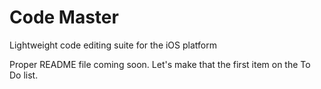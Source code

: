# Code Master
Lightweight code editing suite for the iOS platform

Proper README file coming soon. Let's make that the first item on the To Do list.
